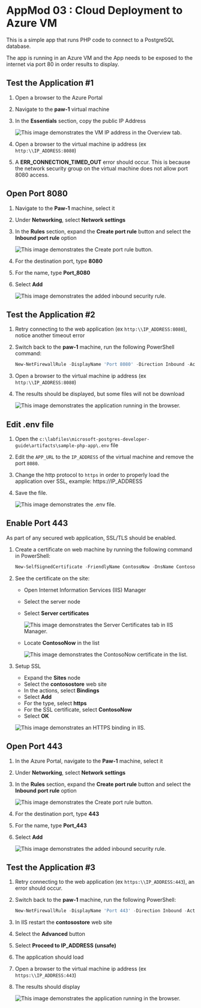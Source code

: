 # AppMod 03 : Cloud Deployment to Azure VM

This is a simple app that runs PHP code to connect to a PostgreSQL database.

The app is running in an Azure VM and the App needs to be exposed to the internet via port 80 in order results to display.

## Test the Application #1

1. Open a browser to the Azure Portal
2. Navigate to the **paw-1** virtual machine
3. In the **Essentials** section, copy the public IP Address

   ![This image demonstrates the VM IP address in the Overview tab.](./media/vm-ip-address.png "VM IP address")

4. Open a browser to the virtual machine ip address (ex `http:\\IP_ADDRESS:8080`)
5. A **ERR_CONNECTION_TIMED_OUT** error should occur.  This is because the network security group on the virtual machine does not allow port 8080 access.

## Open Port 8080

1. Navigate to the **Paw-1** machine, select it
2. Under **Networking**, select **Network settings**
3. In the **Rules** section, expand the **Create port rule** button and select the **Inbound port rule** option

   ![This image demonstrates the Create port rule button.](./media/create-port-rule.png "Create port rule")

4. For the destination port, type **8080**
5. For the name, type **Port_8080**
6. Select **Add**

   ![This image demonstrates the added inbound security rule.](./media/nsg-rule.png "New inbound security rule")

## Test the Application #2

1. Retry connecting to the web application (ex `http:\\IP_ADDRESS:8080`), notice another timeout error
2. Switch back to the **paw-1** machine, run the following PowerShell command:

   ```PowerShell
   New-NetFirewallRule -DisplayName 'Port 8080' -Direction Inbound -Action Allow -Protocol TCP -LocalPort 8080
   ```

3. Open a browser to the virtual machine ip address (ex `http:\\IP_ADDRESS:8080`)
4. The results should be displayed, but some files will not be download

   ![This image demonstrates the application running in the browser.](./media/app-running-incomplete-render.png "Application running")

## Edit .env file

1. Open the `c:\labfiles\microsoft-postgres-developer-guide\artifacts\sample-php-app\.env` file
2. Edit the `APP_URL` to the `IP_ADDRESS` of the virtual machine and remove the port `8080`.  
3. Change the http protocol to `https` in order to properly load the application over SSL, example: https://IP_ADDRESS
4. Save the file.

   ![This image demonstrates the .env file.](./media/env-file.png ".env file")

## Enable Port 443

As part of any secured web application, SSL/TLS should be enabled.

1. Create a certificate on web machine by running the following command in PowerShell:

    ```powershell
    New-SelfSignedCertificate -FriendlyName ContosoNow -DnsName ContosoNow -CertStoreLocation Cert:\LocalMachine\My -KeyUsage DigitalSignature
    ```

2. See the certificate on the site:
   - Open Internet Information Services (IIS) Manager
   - Select the server node
   - Select **Server certificates**

      ![This image demonstrates the Server Certificates tab in IIS Manager.](./media/server-certificates-iis-manager.png "Server Certificates in IIS Manager")
   - Locate **ContosoNow** in the list

      ![This image demonstrates the ContosoNow certificate in the list.](./media/contosonow-certificate.png "ContosoNow certificate")

3. Setup SSL
   - Expand the **Sites** node
   - Select the **contosostore** web site
   - In the actions, select **Bindings**
   - Select **Add**
   - For the type, select **https**
   - For the SSL certificate, select **ContosoNow**
   - Select **OK**

   ![This image demonstrates an HTTPS binding in IIS.](./media/site-binding-iis.png "IIS HTTPS binding")

## Open Port 443

1. In the Azure Portal, navigate to the **Paw-1** machine, select it
2. Under **Networking**, select **Network settings**
3. In the **Rules** section, expand the **Create port rule** button and select the **Inbound port rule** option

   ![This image demonstrates the Create port rule button.](./media/create-port-rule.png "Create port rule")

4. For the destination port, type **443**
5. For the name, type **Port_443**
6. Select **Add**

   ![This image demonstrates the added inbound security rule.](./media/nsg-rule-443.png "New inbound security rule")

## Test the Application #3

1. Retry connecting to the web application (ex `https:\\IP_ADDRESS:443`), an error should occur.
2. Switch back to the **paw-1** machine, run the following PowerShell:

   ```PowerShell
   New-NetFirewallRule -DisplayName 'Port 443' -Direction Inbound -Action Allow -Protocol TCP -LocalPort 443
   ```

3. In IIS restart the **contosostore** web site
4. Select the **Advanced** button
5. Select **Proceed to IP_ADDRESS (unsafe)**
6. The application should load
7. Open a browser to the virtual machine ip address (ex `https:\\IP_ADDRESS:443`)
8. The results should display

   ![This image demonstrates the application running in the browser.](./media/app-running.png "Application running")
